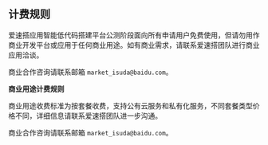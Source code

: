 ## 计费规则

爱速搭应用智能低代码搭建平台公测阶段面向所有申请用户免费使用，但请勿用作商业开发平台或应用于任何商业用途。如有商业需求，请联系爱速搭团队进行商业应用洽谈。

商业合作咨询请联系邮箱 `market_isuda@baidu.com`。

**商业用途计费规则**

<!---内容包括：计费项、账户须知、注意事项等。-->

商业用途收费标准为按套餐收费，支持公有云服务和私有化服务，不同套餐类型价格不同，详细信息请联系爱速搭团队进一步沟通。

商业合作咨询请联系邮箱 `market_isuda@baidu.com`。
